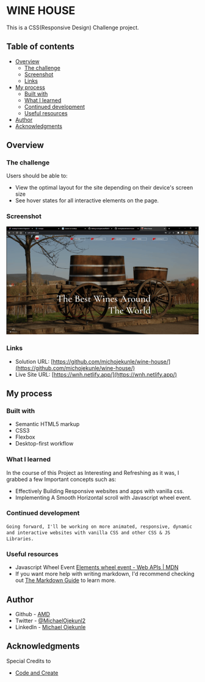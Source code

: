 # WINE HOUSE 

This is a CSS(Responsive Design) Challenge project.

## Table of contents

- [Overview](#overview)
  - [The challenge](#the-challenge)
  - [Screenshot](#screenshot)
  - [Links](#links)
- [My process](#my-process)
  - [Built with](#built-with)
  - [What I learned](#what-i-learned)
  - [Continued development](#continued-development)
  - [Useful resources](#useful-resources)
- [Author](#author)
- [Acknowledgments](#acknowledgments)

## Overview

### The challenge

Users should be able to:

- View the optimal layout for the site depending on their device's screen size
- See hover states for all interactive elements on the page.

### Screenshot

![](./images/screenshot.png)

### Links

- Solution URL: [https://github.com/michojekunle/wine-house/](https://github.com/michojekunle/wine-house/)
- Live Site URL: [https://wnh.netlify.app/](https://wnh.netlify.app/)

## My process

### Built with

- Semantic HTML5 markup
- CSS3 
- Flexbox
- Desktop-first workflow

### What I learned

In the course of this Project as Interesting and Refreshing as it was, I grabbed a few Important concepts such as:
- Effectively Building Responsive websites and apps with vanilla css.
- Implementing A Smooth Horizontal scroll with Javascript wheel event.

### Continued development
```
Going forward, I'll be working on more animated, responsive, dynamic and interactive websites with vanilla CSS and other CSS & JS Libraries.
```


### Useful resources

- Javascript Wheel Event [Elements wheel event - Web APIs | MDN](https://developer.mozilla.org/en-US/docs/Web/API/Element/wheel_event)
- If you want more help with writing markdown, I'd recommend checking out [The Markdown Guide](https://www.markdownguide.org/) to learn more.


## Author

- Github - [AMD](https://github.com/michojekunle)
- Twitter - [@MichaelOjekunl2](https://www.twitter.com/MichaelOjekunl2)
- LinkedIn - [Michael Ojekunle](https://www.linkedin.com/in/michael-ojekunle-651a8a232/)


## Acknowledgments

Special Credits to 
- [Code and Create](https://youtube.com/@codeandcreate)
